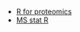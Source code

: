 * [R for proteomics](https://lgatto.github.io/RforProteomics/index.html)
* [MS stat R](https://github.com/Vitek-Lab/MSstats)
